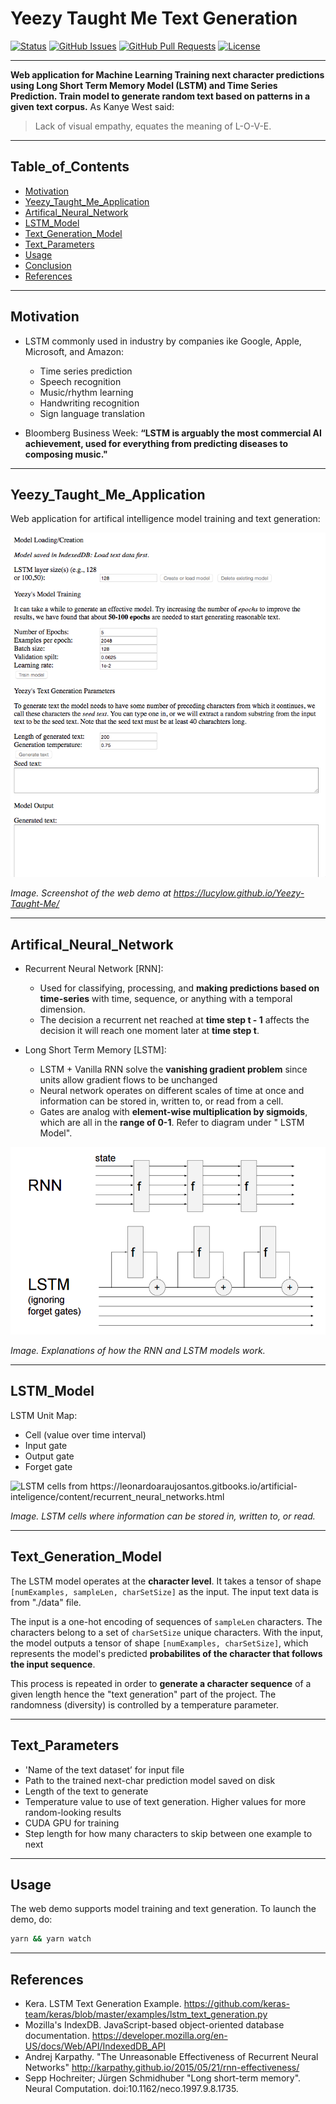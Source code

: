 # Yeezy Taught Me Text Generation

<div>
  
  [![Status](https://img.shields.io/badge/status-work--in--progress-success.svg)]()
  [![GitHub Issues](https://img.shields.io/github/issues/lucylow/Yeezy-Taught-Me.svg)](https://github.com/lucylow/Yeezy-Taught-Me/issues)
  [![GitHub Pull Requests](https://img.shields.io/github/issues-pr/lucylow/Yeezy-Taught-Me.svg)](https://github.com/lucylow/Yeezy-Taught-Me/pulls)
  [![License](https://img.shields.io/aur/license/android-studio.svg)]()

</div>

---
**Web application for Machine Learning Training next character predictions using Long Short Term Memory Model (LSTM) and Time Series Prediction. Train model to generate random text based on patterns in a given text corpus.** As Kanye West said:
> Lack of visual empathy, equates the meaning of L-O-V-E.
---


## Table_of_Contents

* [Motivation](#Motivation)
* [Yeezy_Taught_Me_Application](#Yeezy_Taught_Me_Application)
* [Artifical_Neural_Network](#Artifical_Neural_Network)
* [LSTM_Model](#LSTM_Model)
* [Text_Generation_Model](#Text_Generation_Model) 
* [Text_Parameters](#Text_Parameters)
* [Usage](#Usage)
* [Conclusion](#Conclusion)
* [References](#References) 

---

## Motivation

* LSTM commonly used in industry by companies ike Google, Apple, Microsoft, and Amazon: 
  * Time series prediction 
  * Speech recognition 
  * Music/rhythm learning 
  * Handwriting recognition 
  * Sign language translation 
  
* Bloomberg Business Week: **“LSTM is arguably the most commercial AI achievement, used for everything from predicting diseases to composing music."**

---

## Yeezy_Taught_Me_Application

Web application for artifical intelligence model training and text generation:

![Picture of program](https://github.com/lucylow/Yeezy-Taught-Me/blob/master/images/YeezyTaughtMeWell.png)

*Image. Screenshot of the web demo at https://lucylow.github.io/Yeezy-Taught-Me/*

---


## Artifical_Neural_Network
* Recurrent Neural Network [RNN]:
  * Used for classifying, processing, and **making predictions based on time-series** with time, sequence, or anything with a temporal dimension.
  * The decision a recurrent net reached at **time step t - 1** affects the decision it will reach one moment later at **time step t**.
  
* Long Short Term Memory [LSTM]:
  * LSTM + Vanilla RNN solve the **vanishing gradient problem** since  units allow gradient flows to be unchanged
  * Neural network operates on different scales of time at once and information can be stored in, written to, or read from a cell.
  * Gates are analog with **element-wise multiplication by sigmoids**, which are all in the **range of 0-1**. Refer to diagram under " LSTM Model".

![RNN and LSTM models](https://github.com/lucylow/Yeezy-Taught-Me/blob/master/images/RNN%20vs%20LSTM.png)

*Image. Explanations of how the RNN and LSTM models work.*


---


## LSTM_Model

LSTM Unit Map:
* Cell (value over time interval)
* Input gate
* Output gate
* Forget gate 

![LSTM cells from https://leonardoaraujosantos.gitbooks.io/artificial-inteligence/content/recurrent_neural_networks.html
](https://github.com/lucylow/Yeezy-Taught-Me/blob/master/images/LSTM%20cell%20and%20gates.png)

*Image. LSTM cells where information can be stored in, written to, or read.*


---


## Text_Generation_Model

The LSTM model operates at the **character level**. It takes a tensor of shape `[numExamples, sampleLen, charSetSize]` as the input. The input text data is from "./data" file.

The input is a one-hot encoding of sequences of `sampleLen` characters. The characters belong to a set of `charSetSize` unique characters. With the input, the model outputs a tensor of shape `[numExamples, charSetSize]`, which represents the model's predicted **probabilites of the character that follows the input sequence**.

This process is repeated in order to **generate a character sequence** of a given length hence the "text generation" part of the project. The randomness (diversity) is controlled by a temperature parameter.


---


## Text_Parameters

* 'Name of the text dataset’ for input file
* Path to the trained next-char prediction model saved on disk 
* Length of the text to generate 
* Temperature value to use of text generation. Higher values for more random-looking results 
* CUDA GPU for training 
* Step length for how many characters to skip between one example to next 


---


## Usage

The web demo supports model training and text generation. To launch the demo, do:

```sh
yarn && yarn watch
```


---

## References 
* Kera. LSTM Text Generation Example. https://github.com/keras-team/keras/blob/master/examples/lstm_text_generation.py
* Mozilla's IndexDB. JavaScript-based object-oriented database documentation. https://developer.mozilla.org/en-US/docs/Web/API/IndexedDB_API
* Andrej Karpathy. "The Unreasonable Effectiveness of Recurrent Neural Networks" http://karpathy.github.io/2015/05/21/rnn-effectiveness/
* Sepp Hochreiter; Jürgen Schmidhuber "Long short-term memory". Neural Computation. doi:10.1162/neco.1997.9.8.1735. 

